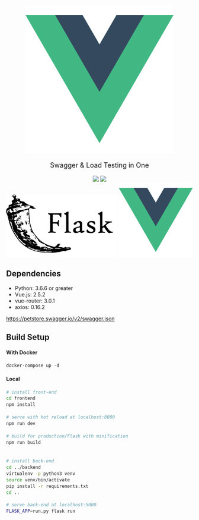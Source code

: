 
<div align="center">
<img src="https://github.com/teaglebuilt/PacMan/blob/master/static/vue.png" width="400" style="margin-bottom: 0;">
  <p style="margin-top: 1em; margin-bottom: 1em; font-size: large;">Swagger & Load Testing in One</p>
    <img src="https://github.com/teaglebuilt/PacMan/workflows/Docker%20Test/badge.svg">
    <img src="https://img.shields.io/twitter/url?url=https%3A%2F%2Fgithub.com%2Fteaglebuilt%2FPacMan%2F">
  <div>
    <img src="https://github.com/teaglebuilt/PacMan/blob/master/static/flask.png" width="300">
    <img src="https://github.com/teaglebuilt/PacMan/blob/master/static/vue.png" width="200">
  </div>
</div>





## Dependencies

* Python: 3.6.6 or greater
* Vue.js: 2.5.2
* vue-router: 3.0.1
* axios: 0.16.2


https://petstore.swagger.io/v2/swagger.json

## Build Setup

####  With Docker

```
docker-compose up -d

```

####  Local


``` bash
# install front-end
cd frontend
npm install

# serve with hot reload at localhost:8080
npm run dev

# build for production/Flask with minification
npm run build


# install back-end
cd ../backend
virtualenv -p python3 venv
source venv/bin/activate
pip install -r requirements.txt
cd ..

# serve back-end at localhost:5000
FLASK_APP=run.py flask run
```

